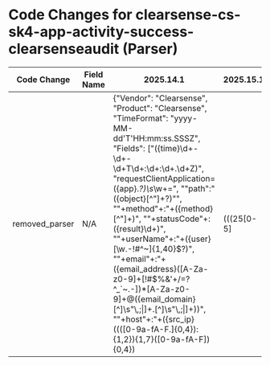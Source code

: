 # Code Changes for clearsense-cs-sk4-app-activity-success-clearsenseaudit (Parser)

| Code Change | Field Name | 2025.14.1 | 2025.15.1 |
|-------------|------------|-----------|------------|
| removed_parser | N/A | {"Vendor": "Clearsense", "Product": "Clearsense", "TimeFormat": "yyyy-MM-dd'T'HH:mm:ss.SSSZ", "Fields": ["({time}\d+-\d+-\d+T\d+:\d+:\d+.\d+Z)", "requestClientApplication=({app}.*?)\s*\w+=", "\"path\":\"({object}[^\"]+?)\"", "\"+method\"+:\"+({method}[^\"]+)", "\"+statusCode\"+:({result}\d+)", "\"+userName\"+:\"+({user}[\w\.\-\!\#\^\~]{1,40}\$?)", "\"+email\"+:\"+({email_address}([A-Za-z0-9]+[!#$%&'+\/=?^_`~.\-])*[A-Za-z0-9]+@({email_domain}[^\]\s\"\\,;\|]+\.[^\]\s\"\\,;\|]+))", "\"+host\"+:\"+({src_ip}((([0-9a-fA-F.]{0,4}):{1,2}){1,7}([0-9a-fA-F]){0,4})|(((25[0-5]|(2[0-4]|1\d|[0-9]|)\d)\.?\b){4}))(:({src_port}\d+))?\"+.\"+tenantUuid", "\"+host\"+:\"+({host}[^\"]+)\"+,\"+user-agent\"+:\"+({user_agent}[^\"]+)\"+.+result\"+:\"+({result}[^\"]+)", "\"+type\"+:\"+({operation}[^\"]+)", "\"+resource\"+:\"+({resource}\{[^}]+\})", "\"+url\"+:\"+({additional_info}[^\"]+?)\""], "Name": "clearsense-cs-sk4-app-activity-success-clearsenseaudit", "Conditions": ["requestClientApplication=ClearSense Audit"], "ParserVersion": "v1.0.0"} | N/A |